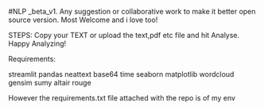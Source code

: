 #NLP _beta_v1.
Any suggestion or collaborative work to make it better open source version. Most Welcome and i love too! 

STEPS:
Copy your TEXT or upload the text,pdf etc file and hit Analyse. 
Happy Analyzing!

Requirements:

streamlit
pandas
neattext
base64
time
seaborn
matplotlib
wordcloud
gensim
sumy
altair
rouge


However the requirements.txt file attached with the repo is of my env
